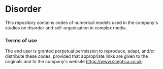# Disorder
This repository contains codes of numerical models used in the company's studies on disorder and self-organisation in complex media.

### Terms of use
The end user is granted perpetual permission to reproduce, adapt, and/or distribute these codes, provided that appropriate links are given to the originals and to the company's website https://www.sceptica.co.uk.